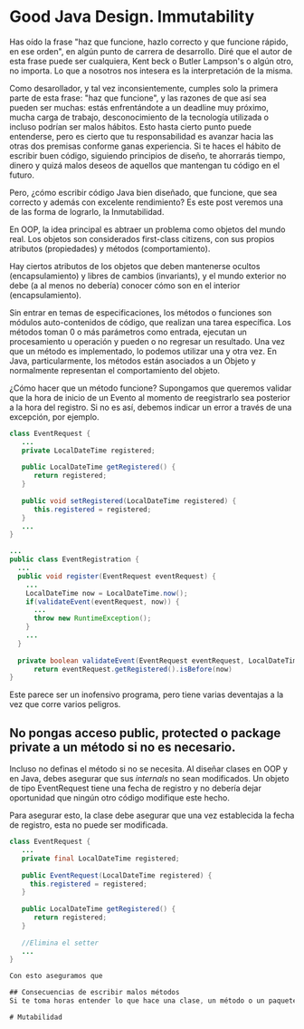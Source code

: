 # Good Java Design. Immutability

Has oído la frase "haz que funcione, hazlo correcto y que funcione rápido, en ese orden", en algún punto de carrera de desarrollo. Diré que el autor de esta frase puede ser cualquiera, Kent beck o Butler Lampson's o algún otro, no importa. Lo que a nosotros nos intesera es la interpretación de la misma.

Como desarollador, y tal vez inconsientemente, cumples solo la primera parte de esta frase: "haz que funcione", y las razones de que así sea pueden ser muchas: estás enfrentándote a un deadline muy próximo, mucha carga de trabajo, desconocimiento de la tecnología utilizada o incluso podrían ser malos hábitos. Esto hasta cierto punto puede entenderse, pero es cierto que tu responsabilidad es avanzar hacia las otras dos premisas conforme ganas experiencia. Si te haces el  hábito de escribir buen código, siguiendo principios de diseño, te ahorrarás tiempo, dinero y quizá malos deseos de aquellos que mantengan tu código en el futuro.

Pero, ¿cómo escribir código Java bien diseñado, que funcione, que sea correcto y además con excelente rendimiento? Es este post veremos una de las forma de lograrlo, la Inmutabilidad.

En OOP, la idea principal es abtraer un problema como objetos del mundo real. Los objetos son considerados first-class citizens, con sus propios atributos (propiedades) y métodos (comportamiento).

Hay ciertos atributos de los objetos que deben mantenerse ocultos (encapsulamiento) y libres de cambios (invariants), y el mundo exterior no debe (a al menos no debería) conocer cómo son en el interior (encapsulamiento).




Sin entrar en temas de especificaciones, los métodos o funciones son módulos auto-contenidos de código, que realizan una tarea específica. Los métodos toman 0 o más parámetros como entrada, ejecutan un procesamiento u operación y pueden o no regresar un resultado. Una vez que un método es implementado, lo podemos utilizar una y otra vez. En Java, particularmente, los métodos están asociados a un Objeto y normalmente representan el comportamiento del objeto.

¿Cómo hacer que un método funcione?
Supongamos que queremos validar que la hora de inicio de un Evento al momento de reegistrarlo sea posterior a la hora del registro.
Si no es así, debemos indicar un error a través de una excepción, por ejemplo.
```java
class EventRequest {
   ...
   private LocalDateTime registered;
   
   public LocalDateTime getRegistered() {
      return registered;
   }
   
   public void setRegistered(LocalDateTime registered) {
      this.registered = registered;
   }
   ...
}
```

```java
...
public class EventRegistration {
  ...
  public void register(EventRequest eventRequest) {
    ...
    LocalDateTime now = LocalDateTime.now();
    if(validateEvent(eventRequest, now)) {
      ...
      throw new RuntimeException();
    }
    ...
  }
  
  private boolean validateEvent(EventRequest eventRequest, LocalDateTime now) {
      return eventRequest.getRegistered().isBefore(now)
}
```
Este parece ser un inofensivo programa, pero tiene varias deventajas a la vez que corre varios peligros.

## No pongas acceso public, protected o package private a un método si no es necesario.

Incluso no definas el método si no se necesita. Al diseñar clases en OOP y en Java, debes asegurar que sus *internals* no sean modificados. Un objeto de tipo EventRequest tiene  una fecha de registro y no debería dejar oportunidad que ningún otro código modifique este hecho. 

Para asegurar esto, la clase debe asegurar que una vez establecida la fecha de registro, esta no puede ser modificada.
```java
class EventRequest {
   ...
   private final LocalDateTime registered;
   
   public EventRequest(LocalDateTime registered) {
     this.registered = registered;
   }
   
   public LocalDateTime getRegistered() {
      return registered;
   }
   
   //Elimina el setter
   ...
}

Con esto aseguramos que 

## Consecuencias de escribir malos métodos
Si te toma horas entender lo que hace una clase, un método o un paquete, este podría ser indicio de un mal diseño. Esto puede traer estrés para ti al momento de mantener el código de aguien más. Así que asegúrate de no producir esto para quienes tomarán tu código para darle mantenimiento, debuguear y/o extender.

# Mutabilidad
